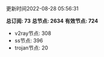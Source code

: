 更新时间2022-08-28 05:56:31

**总订阅: 73**
**总节点: 2634**
**有效节点: 724**
- v2ray节点: 308
- ss节点: 396
- trojan节点: 20
